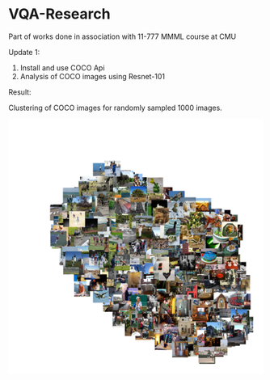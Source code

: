 # VQA-Research
Part of works done in association with 11-777 MMML course at CMU

Update 1:
1. Install and use COCO Api
2. Analysis of COCO images using Resnet-101

Result:

Clustering of COCO images for randomly sampled 1000 images.



<img src="./images/Coco-clustering.png">
